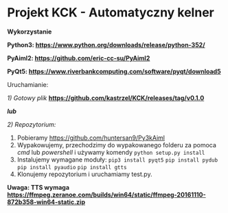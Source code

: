 # Projekt KCK - Automatyczny kelner

**Wykorzystanie**

**Python3: https://www.python.org/downloads/release/python-352/**

**PyAiml2: https://github.com/eric-cc-su/PyAiml2**

**PyQt5: https://www.riverbankcomputing.com/software/pyqt/download5**


Uruchamianie:

*1) Gotowy plik* **https://github.com/kastrzel/KCK/releases/tag/v0.1.0**
   
_**lub**_

*2) Repozytorium:*
   1. Pobieramy https://github.com/huntersan9/Py3kAiml
   2. Wypakowujemy, przechodzimy do wypakowanego folderu za pomoca *cmd* lub *powershell* i używamy komendy ```python setup.py install```
   3. Instalujemy wymagane moduły: ```pip3 install pyqt5``` ```pip install pydub``` ```pip install pyaudio``` ```pip install gtts```
   4. Klonujemy repozytorium i uruchamiamy test.py.
   
   **Uwaga: TTS wymaga https://ffmpeg.zeranoe.com/builds/win64/static/ffmpeg-20161110-872b358-win64-static.zip**



